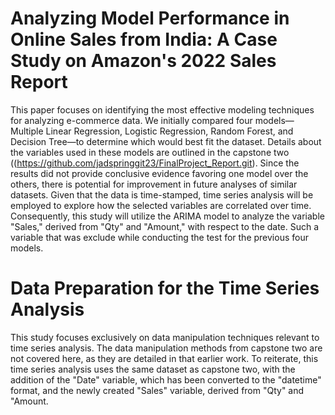 # Analyzing Model Performance in Online Sales from India: A Case Study on Amazon's 2022 Sales Report
This paper focuses on identifying the most effective modeling techniques for analyzing e-commerce data. We initially compared four models—Multiple Linear Regression, Logistic Regression, Random Forest, and Decision Tree—to determine which would best fit the dataset. Details about the variables used in these models are outlined in the capstone two ((https://github.com/jadspringgit23/FinalProject_Report.git). Since the results did not provide conclusive evidence favoring one model over the others, there is potential for improvement in future analyses of similar datasets. Given that the data is time-stamped, time series analysis will be employed to explore how the selected variables are correlated over time. Consequently, this study will utilize the ARIMA model to analyze the variable "Sales," derived from "Qty" and "Amount," with respect to the date. Such a variable that was exclude while conducting the test for the previous four models.

# Data Preparation for the Time Series Analysis
This study focuses exclusively on data manipulation techniques relevant to time series analysis. The data manipulation methods from capstone two are not covered here, as they are detailed in that earlier work. To reiterate, this time series analysis uses the same dataset as capstone two, with the addition of the "Date" variable, which has been converted to the "datetime" format, and the newly created "Sales" variable, derived from "Qty" and "Amount.
